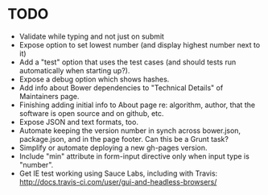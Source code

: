 TODO
====

* Validate while typing and not just on submit
* Expose option to set lowest number (and display highest number next to it)
* Add a "test" option that uses the test cases (and should tests
  run automatically when starting up?).
* Expose a debug option which shows hashes.
* Add info about Bower dependencies to "Technical Details" of Maintainers page.
* Finishing adding initial info to About page re: algorithm, author, that
  the software is open source and on github, etc.
* Expose JSON and text formats, too.
* Automate keeping the version number in synch across bower.json,
  package.json, and in the page footer.  Can this be a Grunt task?
* Simplify or automate deploying a new gh-pages version.
* Include "min" attribute in form-input directive only when input
  type is "number".
* Get IE test working using Sauce Labs, including with Travis:
  http://docs.travis-ci.com/user/gui-and-headless-browsers/
